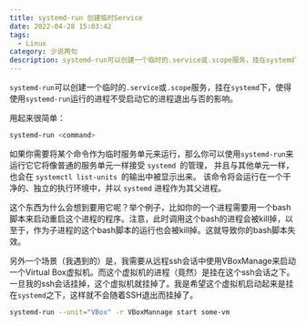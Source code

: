 ```yaml
---
title: systemd-run 创建临时Service
date: 2022-04-28 15:03:42
tags: 
  - Linux
category: 少说两句
description: systemd-run可以创建一个临时的.service或.scope服务，挂在systemd下，使得使用systemd-run运行的进程不受启动它的进程退出与否的影响。
---
```


`systemd-run`可以创建一个临时的`.service`或`.scope`服务，挂在`systemd`下，使得使用`systemd-run`运行的进程不受启动它的进程退出与否的影响。

<!-- more-->

用起来很简单：

```bash
systemd-run <command>
```

如果你需要将某个命令作为临时服务单元来运行，那么你可以使用`systemd-run`来运行它它将像普通的服务单元一样接受 `systemd `的管理， 并且与其他单元一样，也会在 `systemctl list-units `的输出中被显示出来。 该命令将会运行在一个干净的、独立的执行环境中，并以 `systemd` 进程作为其父进程。

这个东西为什么会想到要用它呢？举个例子，比如你的一个进程需要用一个bash脚本来启动重启这个进程的程序。注意，此时调用这个bash的进程会被kill掉，以至于，作为子进程的这个bash脚本的运行也会被kill掉。这就导致你的bash脚本失效。

另外一个场景（我遇到的）是，我需要从远程ssh会话中使用VBoxManage来启动一个Virtual Box虚拟机。而这个虚拟机的进程（竟然）是挂在这个ssh会话之下。一旦我的ssh会话挂掉，这个虚拟机就挂掉了。我是希望这个虚拟机启动起来是挂在`systemd`之下，这样就不会随着SSH退出而挂掉了。

```bash
systemd-run --unit="VBox" -r VBoxMannage start some-vm
```



